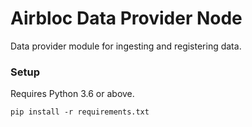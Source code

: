 Airbloc Data Provider Node
================

Data provider module for ingesting and registering data.  

### Setup
Requires Python 3.6 or above.

```
pip install -r requirements.txt
```

